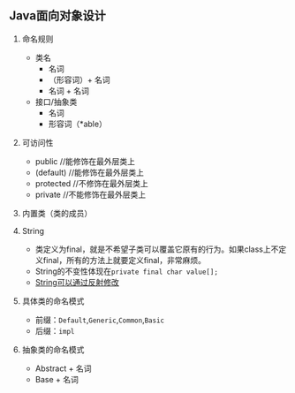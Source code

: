 ## Java面向对象设计

1. 命名规则
    - 类名
        - 名词
        - （形容词）+ 名词
        - 名词 + 名词
    - 接口/抽象类
        - 名词
        - 形容词（*able）

2. 可访问性
    - public //能修饰在最外层类上
    - (default) //能修饰在最外层类上
    - protected //不修饰在最外层类上
    - private //不能修饰在最外层类上
    
3. 内置类（类的成员）
4. String
    - 类定义为final，就是不希望子类可以覆盖它原有的行为。如果class上不定义final，所有的方法上就要定义final，非常麻烦。
    - String的不变性体现在`private final char value[];`
    - [String可以通过反射修改](../../../java/com/sonic/lang/StringChangeTest.java)
5. 具体类的命名模式
    - 前缀：`Default`,`Generic`,`Common`,`Basic`
    - 后缀：`impl`
6. 抽象类的命名模式
    - Abstract + 名词
    - Base + 名词
